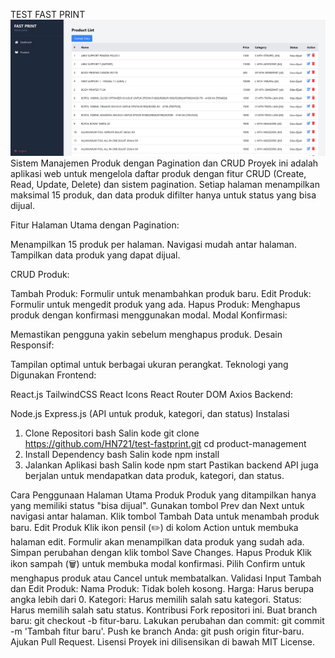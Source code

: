 TEST FAST PRINT
![alt text](image-7.png)
Sistem Manajemen Produk dengan Pagination dan CRUD
Proyek ini adalah aplikasi web untuk mengelola daftar produk dengan fitur CRUD (Create, Read, Update, Delete) dan sistem pagination. Setiap halaman menampilkan maksimal 15 produk, dan data produk difilter hanya untuk status yang bisa dijual.

Fitur
Halaman Utama dengan Pagination:

Menampilkan 15 produk per halaman.
Navigasi mudah antar halaman.
Tampilkan data produk yang dapat dijual.

CRUD Produk:

Tambah Produk: Formulir untuk menambahkan produk baru.
Edit Produk: Formulir untuk mengedit produk yang ada.
Hapus Produk: Menghapus produk dengan konfirmasi menggunakan modal.
Modal Konfirmasi:

Memastikan pengguna yakin sebelum menghapus produk.
Desain Responsif:

Tampilan optimal untuk berbagai ukuran perangkat.
Teknologi yang Digunakan
Frontend:

React.js
TailwindCSS
React Icons
React Router DOM
Axios
Backend:

Node.js
Express.js (API untuk produk, kategori, dan status)
Instalasi

1. Clone Repositori
   bash
   Salin kode
   git clone https://github.com/HN721/test-fastprint.git
   cd product-management
2. Install Dependency
   bash
   Salin kode
   npm install
3. Jalankan Aplikasi
   bash
   Salin kode
   npm start
   Pastikan backend API juga berjalan untuk mendapatkan data produk, kategori, dan status.

Cara Penggunaan
Halaman Utama Produk
Produk yang ditampilkan hanya yang memiliki status "bisa dijual".
Gunakan tombol Prev dan Next untuk navigasi antar halaman.
Klik tombol Tambah Data untuk menambah produk baru.
Edit Produk
Klik ikon pensil (✏️) di kolom Action untuk membuka halaman edit.
Formulir akan menampilkan data produk yang sudah ada.
Simpan perubahan dengan klik tombol Save Changes.
Hapus Produk
Klik ikon sampah (🗑️) untuk membuka modal konfirmasi.
Pilih Confirm untuk menghapus produk atau Cancel untuk membatalkan.
Validasi Input
Tambah dan Edit Produk:
Nama Produk: Tidak boleh kosong.
Harga: Harus berupa angka lebih dari 0.
Kategori: Harus memilih salah satu kategori.
Status: Harus memilih salah satu status.
Kontribusi
Fork repositori ini.
Buat branch baru: git checkout -b fitur-baru.
Lakukan perubahan dan commit: git commit -m 'Tambah fitur baru'.
Push ke branch Anda: git push origin fitur-baru.
Ajukan Pull Request.
Lisensi
Proyek ini dilisensikan di bawah MIT License.

